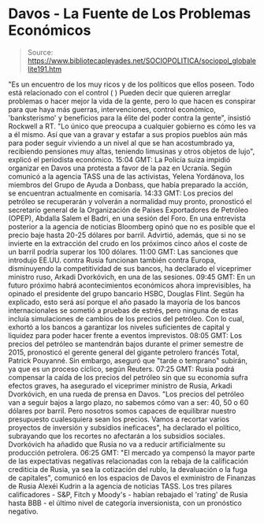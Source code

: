 # Davos - La Fuente de Los Problemas Económicos

> Source: https://www.bibliotecapleyades.net/SOCIOPOLITICA/sociopol_globalelite191.htm

"Es un encuentro de los muy ricos y
de los políticos que ellos poseen. Todo está relacionado con el
control (
)
Pueden decir que quieren arreglar problemas o
hacer
mejor la vida de la gente, pero lo que hacen es conspirar para
que haya más guerras, intervenciones, control económico, 'banksterismo'
y beneficios
para la élite del poder contra la gente", insistió
Rockwell a RT.
"Lo único que preocupa a cualquier gobierno es cómo les va a él
mismo.
Así que van a gravar y estafar a sus propios pueblos aún
más para poder seguir viviendo a un nivel al que se han
acostumbrado ya, recibiendo pensiones muy altas, teniendo
limusinas y otros objetos de lujo", explicó el periodista
económico.
15:04 GMT:
La Policía suiza impidió
organizar en Davos una protesta a favor de la paz en Ucrania.
Según comunicó a la agencia TASS una de las activistas,
Yelena
Yordánova, los miembros del Grupo de Ayuda a Donbass, que
había preparado la acción, se encuentran actualmente en
comisaría.
14:33 GMT:
Los precios del petróleo se recuperarán y volverán a
normalidad muy pronto, pronosticó el secretario general de la
Organización de Países Exportadores de Petróleo (OPEP), Abdalla
Salem el Badri, en una sesión del Foro.
En una entrevista
posterior a la agencia de noticias Bloomberg opinó que no es
posible que el precio baje hasta 20-25 dólares por barril.
Advirtió, además, que si no se invierte en la extracción del
crudo en los próximos cinco años el coste de un barril podría
superar los 100 dólares.
11:00 GMT:
Las sanciones que introdujo EE.UU. contra Rusia
funcionan también contra Europa, disminuyendo la competitividad
de sus bancos, ha declarado el viceprimer ministro ruso, Arkadi
Dvorkóvich, en una de las sesiones.
09:45 GMT:
En un futuro próximo habrá acontecimientos económicos
ahora imprevisibles, ha opinado el presidente del grupo bancario HSBC,
Douglas Flint.
Según ha explicado, esto será así porque el
año pasado la mayoría de los bancos internacionales se sometió a
pruebas de estrés, pero ninguna de estas incluía simulaciones de
cambios de los precios del petróleo. Con lo cual, exhortó a los
bancos a garantizar los niveles suficientes de capital y
liquidez para poder hacer frente a eventos imprevistos.
08:05 GMT:
Los precios del petróleo se mantendrán bajos durante
el primer semestre de 2015, pronosticó el gerente general del
gigante petrolero francés Total, Patrick Pouyanné. Sin embargo,
aseguró que "tarde o temprano" subirán, ya que es un proceso
cíclico, según Reuters.
07:25 GMT:
Rusia podrá compensar la caída de los precios del
petróleo sin que su economía sufra efectos graves, ha asegurado
el viceprimer ministro de Rusia, Arkadi Dvorkóvich, en una rueda
de prensa en Davos.
"Los precios del petróleo van a
seguir bajos a largo plazo, no sabemos cómo van a ser: 40,
50 o 60 dólares por barril. Pero nosotros somos capaces de
equilibrar nuestro presupuesto cualesquiera sean los
precios.
Vamos a recortar varios
proyectos de inversión y subsidios ineficaces", ha declarado
el político, subrayando que los recortes no afectarán a los
subsidios sociales.
Dvorkóvich ha añadido que Rusia no va a
reducir artificialmente su producción petrolera.
06:25 GMT:
"El mercado ya compensó la mayor
parte de las expectativas negativas relacionadas con la
rebaja de la calificación crediticia de Rusia, ya sea la
cotización del rublo, la devaluación o la fuga de
capitales", comunicó en los espacios de Davos el exministro
de Finanzas de Rusia Alexéi Kudrin a la agencia de noticias
TASS.
Los tres pilares calificadores -
S&P, Fitch y Moody's - habían rebajado el 'rating' de Rusia
hasta ВВВ - el último nivel de categoría inversionista, con un
pronóstico negativo.
